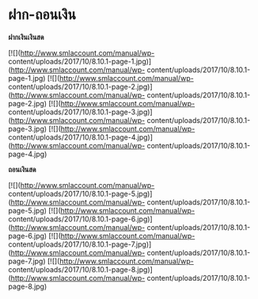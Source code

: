 # ฝาก-ถอนเงิน

**ฝากเงินเงินสด**

[![](http://www.smlaccount.com/manual/wp-
content/uploads/2017/10/8.10.1-page-1.jpg)](http://www.smlaccount.com/manual/wp-
content/uploads/2017/10/8.10.1-page-1.jpg)
[![](http://www.smlaccount.com/manual/wp-
content/uploads/2017/10/8.10.1-page-2.jpg)](http://www.smlaccount.com/manual/wp-
content/uploads/2017/10/8.10.1-page-2.jpg)
[![](http://www.smlaccount.com/manual/wp-
content/uploads/2017/10/8.10.1-page-3.jpg)](http://www.smlaccount.com/manual/wp-
content/uploads/2017/10/8.10.1-page-3.jpg)
[![](http://www.smlaccount.com/manual/wp-
content/uploads/2017/10/8.10.1-page-4.jpg)](http://www.smlaccount.com/manual/wp-
content/uploads/2017/10/8.10.1-page-4.jpg)



**ถอนเงินสด**

[![](http://www.smlaccount.com/manual/wp-
content/uploads/2017/10/8.10.1-page-5.jpg)](http://www.smlaccount.com/manual/wp-
content/uploads/2017/10/8.10.1-page-5.jpg)
[![](http://www.smlaccount.com/manual/wp-
content/uploads/2017/10/8.10.1-page-6.jpg)](http://www.smlaccount.com/manual/wp-
content/uploads/2017/10/8.10.1-page-6.jpg)
[![](http://www.smlaccount.com/manual/wp-
content/uploads/2017/10/8.10.1-page-7.jpg)](http://www.smlaccount.com/manual/wp-
content/uploads/2017/10/8.10.1-page-7.jpg)
[![](http://www.smlaccount.com/manual/wp-
content/uploads/2017/10/8.10.1-page-8.jpg)](http://www.smlaccount.com/manual/wp-
content/uploads/2017/10/8.10.1-page-8.jpg)

